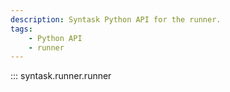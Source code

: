 ```yaml
---
description: Syntask Python API for the runner.
tags:
    - Python API
    - runner
---
```


::: syntask.runner.runner

